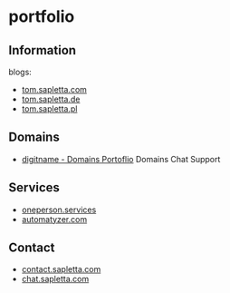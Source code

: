 # portfolio

## Information
blogs:

+ [tom.sapletta.com](http://tom.sapletta.com)
+ [tom.sapletta.de](http://tom.sapletta.de)
+ [tom.sapletta.pl](http://tom.sapletta.pl)


## Domains

+ [digitname - Domains Portoflio](http://digitname.com)
Domains Chat Support


## Services

+ [oneperson.services](http://www.oneperson.services)
+ [automatyzer.com](http://www.automatyzer.com)


## Contact  
+ [contact.sapletta.com]()
+ [chat.sapletta.com]()


